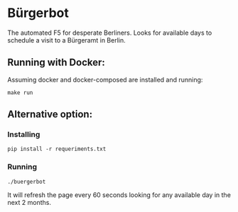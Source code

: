 # Bürgerbot

The automated F5 for desperate Berliners. Looks for available days to schedule a visit to a Bürgeramt in Berlin.

## Running with Docker:
Assuming docker and docker-composed are installed and running:
```
make run
```

## Alternative option:
### Installing
```
pip install -r requeriments.txt
```

### Running

```
./buergerbot
```

It will refresh the page every 60 seconds looking for any available day in the next 2 months.
